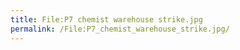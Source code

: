 ```yaml
---
title: File:P7 chemist warehouse strike.jpg
permalink: /File:P7_chemist_warehouse_strike.jpg/
---
```


